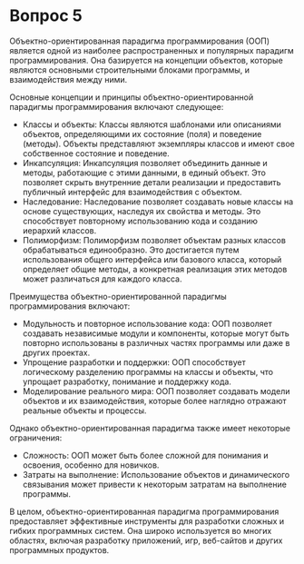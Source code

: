 # Вопрос 5

Объектно-ориентированная парадигма программирования (ООП) является одной из наиболее распространенных и популярных парадигм программирования. Она базируется на концепции объектов, которые являются основными строительными блоками программы, и взаимодействия между ними.

Основные концепции и принципы объектно-ориентированной парадигмы программирования включают следующее:
* Классы и объекты: Классы являются шаблонами или описаниями объектов, определяющими их состояние (поля) и поведение (методы). Объекты представляют экземпляры классов и имеют свое собственное состояние и поведение.
* Инкапсуляция: Инкапсуляция позволяет объединить данные и методы, работающие с этими данными, в единый объект. Это позволяет скрыть внутренние детали реализации и предоставить публичный интерфейс для взаимодействия с объектом.
* Наследование: Наследование позволяет создавать новые классы на основе существующих, наследуя их свойства и методы. Это способствует повторному использованию кода и созданию иерархий классов.
* Полиморфизм: Полиморфизм позволяет объектам разных классов обрабатываться единообразно. Это достигается путем использования общего интерфейса или базового класса, который определяет общие методы, а конкретная реализация этих методов может различаться для каждого класса.

Преимущества объектно-ориентированной парадигмы программирования включают:
* Модульность и повторное использование кода: ООП позволяет создавать независимые модули и компоненты, которые могут быть повторно использованы в различных частях программы или даже в других проектах.
* Упрощение разработки и поддержки: ООП способствует логическому разделению программы на классы и объекты, что упрощает разработку, понимание и поддержку кода.
* Моделирование реального мира: ООП позволяет создавать модели объектов и их взаимодействия, которые более наглядно отражают реальные объекты и процессы.

Однако объектно-ориентированная парадигма также имеет некоторые ограничения:
* Сложность: ООП может быть более сложной для понимания и освоения, особенно для новичков.
* Затраты на выполнение: Использование объектов и динамического связывания может привести к некоторым затратам на выполнение программы.

В целом, объектно-ориентированная парадигма программирования предоставляет эффективные инструменты для разработки сложных и гибких программных систем. Она широко используется во многих областях, включая разработку приложений, игр, веб-сайтов и других программных продуктов.